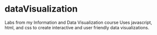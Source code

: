 # dataVisualization
Labs from my Information and Data Visualization course
Uses javascript, html, and css to create interactive and user friendly data visualizations.
